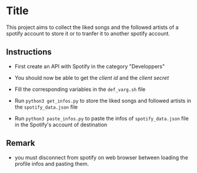 # Title

This project aims to collect the liked songs and the followed artists of a spotify account to store it or to tranfer it to another spotify account.

## Instructions

* First create an API with Spotify in the category "Developpers"  
* You should now be able to get the *client id* and the *client secret*  
* Fill the corresponding variables in the `def_varg.sh` file  

* Run `python3 get_infos.py` to store the liked songs and followed artists in the `spotify_data.json` file  
* Run `python3 paste_infos.py` to paste the infos of `spotify_data.json` file in the Spotify's account of destination  

## Remark

* you must disconnect from spotify on web browser between loading the profile infos and pasting them.
